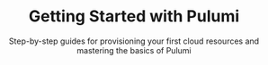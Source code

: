 ---
title: Getting Started with Pulumi
meta_desc: Step-by-step guides for provisioning your first cloud resources and mastering the basics of Pulumi
type: page
layout: start-now-unified
no_on_this_page: true
subtitle: Step-by-step guides for provisioning your first cloud resources and mastering the basics of Pulumi

cloud_providers:
  items:
    - name: Amazon Web Services
      logo: /logos/pkg/aws.svg
      link: /start-now-1/aws/
    - name: Microsoft Azure
      logo: /logos/pkg/azure.svg
      link: /start-now-1/azure/
    - name: Google Cloud
      logo: /logos/pkg/gcp.svg
      link: /start-now-1/gcp/
    - name: Kubernetes
      logo: /logos/pkg/kubernetes.svg
      link: /start-now-1/kubernetes/
---
